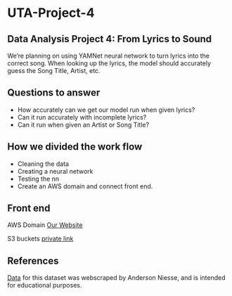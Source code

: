 # UTA-Project-4
## Data Analysis Project 4: From Lyrics to Sound
We’re planning on using YAMNet neural network to turn lyrics into the correct song. When looking up the lyrics, the model should accurately guess the Song Title, Artist, etc.

## Questions to answer
* How accurately can we get our model run when given lyrics?
* Can it run accurately with incomplete lyrics?
* Can it run when given an Artist or Song Title?

## How we divided the work flow
* Cleaning the data
* Creating a neural network
* Testing the nn
* Create an AWS domain and connect front end.


## Front end
AWS Domain [Our Website](http://utproject4.click)

S3 buckets [private link](https://s3.console.aws.amazon.com/s3/buckets?region=us-east-1&region=us-east-1)

## References 
[Data](https://www.kaggle.com/datasets/neisse/scrapped-lyrics-from-6-genres?select=artists-data.csv) for this dataset was webscraped by Anderson Niesse, and is intended for educational purposes.
